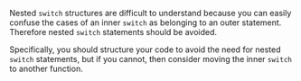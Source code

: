 Nested `switch` structures are difficult to understand because you can easily confuse the cases of an inner `switch` as belonging to an outer statement. Therefore nested `switch` statements should be avoided.
 
Specifically, you should structure your code to avoid the need for nested `switch` statements, but if you cannot, then consider moving the inner `switch` to another function.